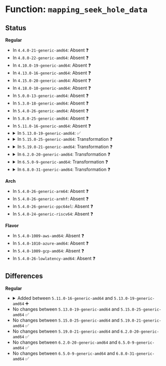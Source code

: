 # Function: <code>mapping_seek_hole_data</code>

## Status
<b>Regular</b>
<ul>
<li>
In <code>4.4.0-21-generic-amd64</code>: Absent ❓
</li>
<li>
In <code>4.8.0-22-generic-amd64</code>: Absent ❓
</li>
<li>
In <code>4.10.0-19-generic-amd64</code>: Absent ❓
</li>
<li>
In <code>4.13.0-16-generic-amd64</code>: Absent ❓
</li>
<li>
In <code>4.15.0-20-generic-amd64</code>: Absent ❓
</li>
<li>
In <code>4.18.0-10-generic-amd64</code>: Absent ❓
</li>
<li>
In <code>5.0.0-13-generic-amd64</code>: Absent ❓
</li>
<li>
In <code>5.3.0-18-generic-amd64</code>: Absent ❓
</li>
<li>
In <code>5.4.0-26-generic-amd64</code>: Absent ❓
</li>
<li>
In <code>5.8.0-25-generic-amd64</code>: Absent ❓
</li>
<li>
In <code>5.11.0-16-generic-amd64</code>: Absent ❓
</li>
<li>
<details>
<summary>In <code>5.13.0-19-generic-amd64</code>: ✅</summary>

```c
loff_t mapping_seek_hole_data(struct address_space * mapping, loff_t start, loff_t end, int whence)
```

```json
{
  "name": "mapping_seek_hole_data",
  "collision_type": "Unique Global",
  "inline_type": "No",
  "funcs": [
    {
      "addr": 18446744071581348288,
      "name": "mapping_seek_hole_data",
      "external": true,
      "loc": "mm/filemap.c:2763",
      "file": "mm/filemap.c",
      "inline": "seen, unknown",
      "caller_inline": [],
      "caller_func": [
        "mm/shmem.c:shmem_file_llseek",
        "fs/iomap/seek.c:iomap_seek_data_actor",
        "fs/iomap/seek.c:iomap_seek_hole_actor"
      ]
    }
  ],
  "symbols": [
    {
      "addr": 18446744071581348288,
      "name": "mapping_seek_hole_data",
      "section": ".text",
      "bind": "STB_GLOBAL",
      "size": 1386
    }
  ]
}
```
</details>
</li>
<li>
<details>
<summary>In <code>5.15.0-25-generic-amd64</code>: Transformation ❓</summary>

```c
loff_t mapping_seek_hole_data(struct address_space * mapping, loff_t start, loff_t end, int whence)
```

```json
{
  "name": "mapping_seek_hole_data",
  "collision_type": "Unique Global",
  "inline_type": "No",
  "funcs": [
    {
      "addr": 0,
      "name": "mapping_seek_hole_data",
      "external": true,
      "loc": "mm/filemap.c:2844",
      "file": "mm/filemap.c",
      "inline": "seen, unknown",
      "caller_inline": [],
      "caller_func": [
        "mm/shmem.c:shmem_file_llseek",
        "fs/iomap/seek.c:iomap_seek_data",
        "fs/iomap/seek.c:iomap_seek_hole"
      ]
    }
  ],
  "symbols": [
    {
      "addr": 18446744071592189961,
      "name": "mapping_seek_hole_data.cold",
      "section": ".text",
      "bind": "STB_LOCAL",
      "size": 164
    },
    {
      "addr": 18446744071581595888,
      "name": "mapping_seek_hole_data",
      "section": ".text",
      "bind": "STB_GLOBAL",
      "size": 1523
    }
  ]
}
```
</details>
</li>
<li>
<details>
<summary>In <code>5.19.0-21-generic-amd64</code>: Transformation ❓</summary>

```c
loff_t mapping_seek_hole_data(struct address_space * mapping, loff_t start, loff_t end, int whence)
```

```json
{
  "name": "mapping_seek_hole_data",
  "collision_type": "Unique Global",
  "inline_type": "No",
  "funcs": [
    {
      "addr": 0,
      "name": "mapping_seek_hole_data",
      "external": true,
      "loc": "mm/filemap.c:2896",
      "file": "mm/filemap.c",
      "inline": "seen, unknown",
      "caller_inline": [],
      "caller_func": [
        "mm/shmem.c:shmem_file_llseek",
        "fs/iomap/seek.c:iomap_seek_data",
        "fs/iomap/seek.c:iomap_seek_hole"
      ]
    }
  ],
  "symbols": [
    {
      "addr": 18446744071593965214,
      "name": "mapping_seek_hole_data.cold",
      "section": ".text",
      "bind": "STB_LOCAL",
      "size": 283
    },
    {
      "addr": 18446744071581952272,
      "name": "mapping_seek_hole_data",
      "section": ".text",
      "bind": "STB_GLOBAL",
      "size": 1750
    }
  ]
}
```
</details>
</li>
<li>
<details>
<summary>In <code>6.2.0-20-generic-amd64</code>: Transformation ❓</summary>

```c
loff_t mapping_seek_hole_data(struct address_space * mapping, loff_t start, loff_t end, int whence)
```

```json
{
  "name": "mapping_seek_hole_data",
  "collision_type": "Unique Global",
  "inline_type": "No",
  "funcs": [
    {
      "addr": 0,
      "name": "mapping_seek_hole_data",
      "external": true,
      "loc": "mm/filemap.c:2903",
      "file": "mm/filemap.c",
      "inline": "seen, unknown",
      "caller_inline": [],
      "caller_func": [
        "mm/shmem.c:shmem_file_llseek",
        "fs/iomap/buffered-io.c:iomap_write_delalloc_release",
        "fs/iomap/buffered-io.c:iomap_write_delalloc_release",
        "fs/iomap/seek.c:iomap_seek_data",
        "fs/iomap/seek.c:iomap_seek_hole"
      ]
    }
  ],
  "symbols": [
    {
      "addr": 18446744071596024537,
      "name": "mapping_seek_hole_data.cold",
      "section": ".text",
      "bind": "STB_LOCAL",
      "size": 283
    },
    {
      "addr": 18446744071582384688,
      "name": "mapping_seek_hole_data",
      "section": ".text",
      "bind": "STB_GLOBAL",
      "size": 1519
    }
  ]
}
```
</details>
</li>
<li>
<details>
<summary>In <code>6.5.0-9-generic-amd64</code>: Transformation ❓</summary>

```c
loff_t mapping_seek_hole_data(struct address_space * mapping, loff_t start, loff_t end, int whence)
```

```json
{
  "name": "mapping_seek_hole_data",
  "collision_type": "Unique Global",
  "inline_type": "No",
  "funcs": [
    {
      "addr": 0,
      "name": "mapping_seek_hole_data",
      "external": true,
      "loc": "mm/filemap.c:3047",
      "file": "mm/filemap.c",
      "inline": "seen, unknown",
      "caller_inline": [],
      "caller_func": [
        "mm/shmem.c:shmem_file_llseek",
        "fs/iomap/buffered-io.c:iomap_write_delalloc_release",
        "fs/iomap/buffered-io.c:iomap_write_delalloc_release",
        "fs/iomap/seek.c:iomap_seek_data",
        "fs/iomap/seek.c:iomap_seek_hole"
      ]
    }
  ],
  "symbols": [
    {
      "addr": 18446744071596546738,
      "name": "mapping_seek_hole_data.cold",
      "section": ".text",
      "bind": "STB_LOCAL",
      "size": 285
    },
    {
      "addr": 18446744071582590912,
      "name": "mapping_seek_hole_data",
      "section": ".text",
      "bind": "STB_GLOBAL",
      "size": 1545
    }
  ]
}
```
</details>
</li>
<li>
<details>
<summary>In <code>6.8.0-31-generic-amd64</code>: Transformation ❓</summary>

```c
loff_t mapping_seek_hole_data(struct address_space * mapping, loff_t start, loff_t end, int whence)
```

```json
{
  "name": "mapping_seek_hole_data",
  "collision_type": "Unique Global",
  "inline_type": "No",
  "funcs": [
    {
      "addr": 0,
      "name": "mapping_seek_hole_data",
      "external": true,
      "loc": "mm/filemap.c:2994",
      "file": "mm/filemap.c",
      "inline": "seen, unknown",
      "caller_inline": [],
      "caller_func": [
        "mm/shmem.c:shmem_file_llseek",
        "fs/iomap/buffered-io.c:iomap_write_delalloc_release",
        "fs/iomap/buffered-io.c:iomap_write_delalloc_release",
        "fs/iomap/seek.c:iomap_seek_data",
        "fs/iomap/seek.c:iomap_seek_hole"
      ]
    }
  ],
  "symbols": [
    {
      "addr": 18446744071597450471,
      "name": "mapping_seek_hole_data.cold",
      "section": ".text",
      "bind": "STB_LOCAL",
      "size": 269
    },
    {
      "addr": 18446744071582762112,
      "name": "mapping_seek_hole_data",
      "section": ".text",
      "bind": "STB_GLOBAL",
      "size": 1533
    }
  ]
}
```
</details>
</li>
</ul>
<b>Arch</b>
<ul>
<li>
In <code>5.4.0-26-generic-arm64</code>: Absent ❓
</li>
<li>
In <code>5.4.0-26-generic-armhf</code>: Absent ❓
</li>
<li>
In <code>5.4.0-26-generic-ppc64el</code>: Absent ❓
</li>
<li>
In <code>5.4.0-24-generic-riscv64</code>: Absent ❓
</li>
</ul>
<b>Flavor</b>
<ul>
<li>
In <code>5.4.0-1009-aws-amd64</code>: Absent ❓
</li>
<li>
In <code>5.4.0-1010-azure-amd64</code>: Absent ❓
</li>
<li>
In <code>5.4.0-1009-gcp-amd64</code>: Absent ❓
</li>
<li>
In <code>5.4.0-26-lowlatency-amd64</code>: Absent ❓
</li>
</ul>

## Differences
<b>Regular</b>
<ul>
<li>
<details>
<summary>Added between <code>5.11.0-16-generic-amd64</code> and <code>5.13.0-19-generic-amd64</code> ➕</summary>

```c
loff_t mapping_seek_hole_data(struct address_space * mapping, loff_t start, loff_t end, int whence)
```
</details>
</li>
<li>
No changes between <code>5.13.0-19-generic-amd64</code> and <code>5.15.0-25-generic-amd64</code> ✅
</li>
<li>
No changes between <code>5.15.0-25-generic-amd64</code> and <code>5.19.0-21-generic-amd64</code> ✅
</li>
<li>
No changes between <code>5.19.0-21-generic-amd64</code> and <code>6.2.0-20-generic-amd64</code> ✅
</li>
<li>
No changes between <code>6.2.0-20-generic-amd64</code> and <code>6.5.0-9-generic-amd64</code> ✅
</li>
<li>
No changes between <code>6.5.0-9-generic-amd64</code> and <code>6.8.0-31-generic-amd64</code> ✅
</li>
</ul>
